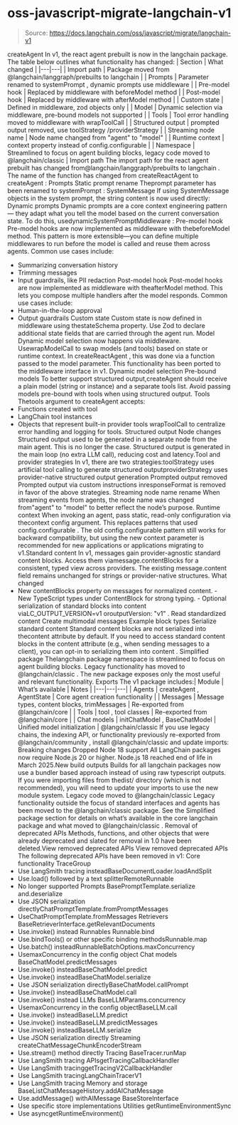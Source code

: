 # oss-javascript-migrate-langchain-v1

> Source: https://docs.langchain.com/oss/javascript/migrate/langchain-v1

createAgent
In v1, the react agent prebuilt is now in the langchain package. The table below outlines what functionality has changed:
| Section | What changed |
|---|---|
| Import path | Package moved from @langchain/langgraph/prebuilts to langchain |
| Prompts | Parameter renamed to systemPrompt , dynamic prompts use middleware |
| Pre-model hook | Replaced by middleware with beforeModel method |
| Post-model hook | Replaced by middleware with afterModel method |
| Custom state | Defined in middleware, zod objects only |
| Model | Dynamic selection via middleware, pre-bound models not supported |
| Tools | Tool error handling moved to middleware with wrapToolCall |
| Structured output | prompted output removed, use toolStrategy /providerStrategy |
| Streaming node name | Node name changed from "agent" to "model" |
| Runtime context | context property instead of config.configurable |
| Namespace | Streamlined to focus on agent building blocks, legacy code moved to @langchain/classic |
Import path
The import path for the react agent prebuilt has changed from@langchain/langgraph/prebuilts
to langchain
. The name of the function has changed from createReactAgent
to createAgent
:
Prompts
Static prompt rename
Theprompt
parameter has been renamed to systemPrompt
:
SystemMessage
If using SystemMessage
objects in the system prompt, the string content is now used directly:
Dynamic prompts
Dynamic prompts are a core context engineering pattern— they adapt what you tell the model based on the current conversation state. To do this, usedynamicSystemPromptMiddleware
:
Pre-model hook
Pre-model hooks are now implemented as middleware with thebeforeModel
method. This pattern is more extensible—you can define multiple middlewares to run before the model is called and reuse them across agents.
Common use cases include:
- Summarizing conversation history
- Trimming messages
- Input guardrails, like PII redaction
Post-model hook
Post-model hooks are now implemented as middleware with theafterModel
method. This lets you compose multiple handlers after the model responds.
Common use cases include:
- Human-in-the-loop approval
- Output guardrails
Custom state
Custom state is now defined in middleware using thestateSchema
property. Use Zod to declare additional state fields that are carried through the agent run.
Model
Dynamic model selection now happens via middleware. UsewrapModelCall
to swap models (and tools) based on state or runtime context. In createReactAgent
, this was done via a function passed to the model
parameter.
This functionality has been ported to the middleware interface in v1.
Dynamic model selection
Pre-bound models
To better support structured output,createAgent
should receive a plain model (string or instance) and a separate tools
list. Avoid passing models pre-bound with tools when using structured output.
Tools
Thetools
argument to createAgent
accepts:
- Functions created with
tool
- LangChain tool instances
- Objects that represent built-in provider tools
wrapToolCall
to centralize error handling and logging for tools.
Structured output
Node changes
Structured output used to be generated in a separate node from the main agent. This is no longer the case. Structured output is generated in the main loop (no extra LLM call), reducing cost and latency.Tool and provider strategies
In v1, there are two strategies:toolStrategy
uses artificial tool calling to generate structured outputproviderStrategy
uses provider-native structured output generation
Prompted output removed
Prompted output via custom instructions inresponseFormat
is removed in favor of the above strategies.
Streaming node name rename
When streaming events from agents, the node name was changed from"agent"
to "model"
to better reflect the node’s purpose.
Runtime context
When invoking an agent, pass static, read-only configuration via thecontext
config argument. This replaces patterns that used config.configurable
.
The old
config.configurable
pattern still works for backward compatibility, but using the new context
parameter is recommended for new applications or applications migrating to v1.Standard content
In v1, messages gain provider-agnostic standard content blocks. Access them viamessage.contentBlocks
for a consistent, typed view across providers. The existing message.content
field remains unchanged for strings or provider-native structures.
What changed
- New
contentBlocks
property on messages for normalized content. - New TypeScript types under
ContentBlock
for strong typing. - Optional serialization of standard blocks into
content
viaLC_OUTPUT_VERSION=v1
oroutputVersion: "v1"
.
Read standardized content
Create multimodal messages
Example block types
Serialize standard content
Standard content blocks are not serialized into thecontent
attribute by default. If you need to access standard content blocks in the content
attribute (e.g., when sending messages to a client), you can opt-in to serializing them into content
.
Simplified package
Thelangchain
package namespace is streamlined to focus on agent building blocks. Legacy functionality has moved to @langchain/classic
. The new package exposes only the most useful and relevant functionality.
Exports
The v1 package includes:| Module | What’s available | Notes |
|---|---|---|
| Agents | createAgent , AgentState | Core agent creation functionality |
| Messages | Message types, content blocks, trimMessages | Re-exported from @langchain/core |
| Tools | tool , tool classes | Re-exported from @langchain/core |
| Chat models | initChatModel , BaseChatModel | Unified model initialization |
@langchain/classic
If you use legacy chains, the indexing API, or functionality previously re-exported from @langchain/community
, install @langchain/classic
and update imports:
Breaking changes
Dropped Node 18 support
All LangChain packages now require Node.js 20 or higher. Node.js 18 reached end of life in March 2025.New build outputs
Builds for all langchain packages now use a bundler based approach instead of using raw typescript outputs. If you were importing files from thedist/
directory (which is not recommended), you will need to update your imports to use the new module system.
Legacy code moved to @langchain/classic
Legacy functionality outside the focus of standard interfaces and agents has been moved to the @langchain/classic
package. See the Simplified package section for details on what’s available in the core langchain
package and what moved to @langchain/classic
.
Removal of deprecated APIs
Methods, functions, and other objects that were already deprecated and slated for removal in 1.0 have been deleted.View removed deprecated APIs
View removed deprecated APIs
The following deprecated APIs have been removed in v1:
Core functionality
TraceGroup
- Use LangSmith tracing insteadBaseDocumentLoader.loadAndSplit
- Use.load()
followed by a text splitterRemoteRunnable
- No longer supported
Prompts
BasePromptTemplate.serialize
and.deserialize
- Use JSON serialization directlyChatPromptTemplate.fromPromptMessages
- UseChatPromptTemplate.fromMessages
Retrievers
BaseRetrieverInterface.getRelevantDocuments
- Use.invoke()
instead
Runnables
Runnable.bind
- Use.bindTools()
or other specific binding methodsRunnable.map
- Use.batch()
insteadRunnableBatchOptions.maxConcurrency
- UsemaxConcurrency
in the config object
Chat models
BaseChatModel.predictMessages
- Use.invoke()
insteadBaseChatModel.predict
- Use.invoke()
insteadBaseChatModel.serialize
- Use JSON serialization directlyBaseChatModel.callPrompt
- Use.invoke()
insteadBaseChatModel.call
- Use.invoke()
instead
LLMs
BaseLLMParams.concurrency
- UsemaxConcurrency
in the config objectBaseLLM.call
- Use.invoke()
insteadBaseLLM.predict
- Use.invoke()
insteadBaseLLM.predictMessages
- Use.invoke()
insteadBaseLLM.serialize
- Use JSON serialization directly
Streaming
createChatMessageChunkEncoderStream
- Use.stream()
method directly
Tracing
BaseTracer.runMap
- Use LangSmith tracing APIsgetTracingCallbackHandler
- Use LangSmith tracinggetTracingV2CallbackHandler
- Use LangSmith tracingLangChainTracerV1
- Use LangSmith tracing
Memory and storage
BaseListChatMessageHistory.addAIChatMessage
- Use.addMessage()
withAIMessage
BaseStoreInterface
- Use specific store implementations
Utilities
getRuntimeEnvironmentSync
- Use asyncgetRuntimeEnvironment()